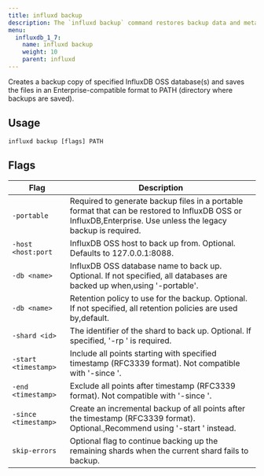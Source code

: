 ```yaml
---
title: influxd backup
description: The `influxd backup` command restores backup data and metadata from an InfluxDB backup directory.
menu:
  influxdb_1_7:
    name: influxd backup
    weight: 10
    parent: influxd
---
```


Creates a backup copy of specified InfluxDB OSS database(s) and saves the files in an Enterprise-compatible
format to PATH (directory where backups are saved).

## Usage
```
influxd backup [flags] PATH
```

## Flags

| Flag                 | Description                                                                                                                                                   |
|----------------------|---------------------------------------------------------------------------------------------------------------------------------------------------------------|
| `-portable`          | Required to generate backup files in a portable format that can be restored to InfluxDB OSS or InfluxDB,Enterprise. Use unless the legacy backup is required. |
| `-host <host:port`   | InfluxDB OSS host to back up from. Optional. Defaults to 127.0.0.1:8088.                                                                                      |
| `-db <name>`         | InfluxDB OSS database name to back up. Optional. If not specified, all databases are backed up when,using '-portable'.                                        |
| `-db <name>`         | Retention policy to use for the backup. Optional. If not specified, all retention policies are used by,default.                                               |
| `-shard <id>`        | The identifier of the shard to back up. Optional. If specified, '-rp ' is required.                                                                           |
| `-start <timestamp>` | Include all points starting with specified timestamp (RFC3339 format). Not compatible with '-since '.                                                         |
| `-end <timestamp>`   | Exclude all points after timestamp (RFC3339 format). Not compatible with '-since '.                                                                           |
| `-since <timestamp>` | Create an incremental backup of all points after the timestamp (RFC3339 format). Optional.,Recommend using '-start ' instead.                                 |
| `skip-errors`        | Optional flag to continue backing up the remaining shards when the current shard fails to backup.                                                             |
